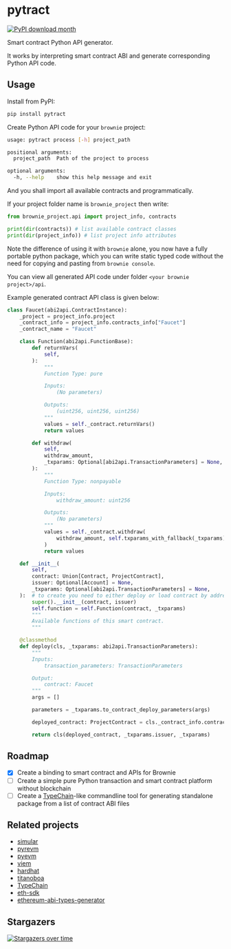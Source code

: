 # pytract

[![PyPI download month](https://img.shields.io/pypi/dm/pytract.svg)](https://pypi.python.org/pypi/pytract/)

Smart contract Python API generator.

It works by interpreting smart contract ABI and generate corresponding Python API code.

## Usage

Install from PyPI:

```bash
pip install pytract
```

Create Python API code for your `brownie` project:

```bash
usage: pytract process [-h] project_path

positional arguments:
  project_path  Path of the project to process

optional arguments:
  -h, --help    show this help message and exit
```

And you shall import all available contracts and programmatically.

If your project folder name is `brownie_project` then write:

```python
from brownie_project.api import project_info, contracts

print(dir(contracts)) # list available contract classes
print(dir(project_info)) # list project info attributes
```

Note the difference of using it with `brownie` alone, you now have a fully portable python package, which you can write static typed code without the need for copying and pasting from `brownie console`.

You can view all generated API code under folder `<your brownie project>/api`.

Example generated contract API class is given below:

```python
class Faucet(abi2api.ContractInstance):
    _project = project_info.project
    _contract_info = project_info.contracts_info["Faucet"]
    _contract_name = "Faucet"

    class Function(abi2api.FunctionBase):
        def returnVars(
            self,
        ):
            """
            Function Type: pure

            Inputs:
                (No parameters)

            Outputs:
                (uint256, uint256, uint256)
            """
            values = self._contract.returnVars()
            return values

        def withdraw(
            self,
            withdraw_amount,
            _txparams: Optional[abi2api.TransactionParameters] = None,
        ):
            """
            Function Type: nonpayable

            Inputs:
                withdraw_amount: uint256

            Outputs:
                (No parameters)
            """
            values = self._contract.withdraw(
                withdraw_amount, self.txparams_with_fallback(_txparams).dict()
            )
            return values

    def __init__(
        self,
        contract: Union[Contract, ProjectContract],
        issuer: Optional[Account] = None,
        _txparams: Optional[abi2api.TransactionParameters] = None,
    ):  # to create you need to either deploy or load contract by address
        super().__init__(contract, issuer)
        self.function = self.Function(contract, _txparams)
        """
        Available functions of this smart contract.
        """

    @classmethod
    def deploy(cls, _txparams: abi2api.TransactionParameters):
        """
        Inputs:
            transaction_parameters: TransactionParameters

        Output:
            contract: Faucet
        """
        args = []

        parameters = _txparams.to_contract_deploy_parameters(args)

        deployed_contract: ProjectContract = cls._contract_info.contract_container.deploy(*parameters.to_args())  # type: ignore

        return cls(deployed_contract, _txparams.issuer, _txparams)

```

## Roadmap

- [x] Create a binding to smart contract and APIs for Brownie
- [ ] Create a simple pure Python transaction and smart contract platform without blockchain
- [ ] Create a [TypeChain](https://npmjs.com/package/typechain)-like commandline tool for generating standalone package from a list of contract ABI files

## Related projects

- [simular](https://pypi.org/project/simular-evm/)
- [pyrevm](https://pypi.org/project/pyrevm/)
- [pyevm](https://github.com/ethereum/py-evm)
- [viem](https://viem.sh)
- [hardhat](https://hardhat.org/)
- [titanoboa](https://titanoboa.readthedocs.io/en/latest/index.html)
- [TypeChain](https://github.com/dethcrypto/TypeChain)
- [eth-sdk](https://github.com/dethcrypto/eth-sdk)
- [ethereum-abi-types-generator](https://github.com/joshstevens19/ethereum-abi-types-generator)

## Stargazers

[![Stargazers over time](https://starchart.cc/James4Ever0/pytract.svg)](https://starchart.cc/James4Ever0/pytract)